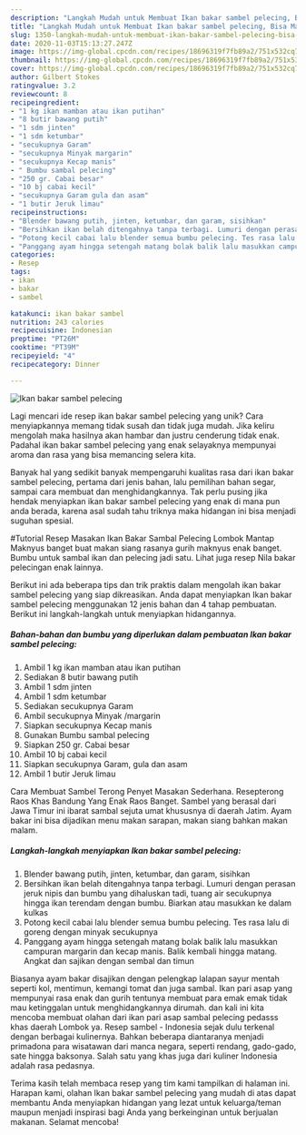 ```yaml
---
description: "Langkah Mudah untuk Membuat Ikan bakar sambel pelecing, Bisa Manjain Lidah"
title: "Langkah Mudah untuk Membuat Ikan bakar sambel pelecing, Bisa Manjain Lidah"
slug: 1350-langkah-mudah-untuk-membuat-ikan-bakar-sambel-pelecing-bisa-manjain-lidah
date: 2020-11-03T15:13:27.247Z
image: https://img-global.cpcdn.com/recipes/18696319f7fb89a2/751x532cq70/ikan-bakar-sambel-pelecing-foto-resep-utama.jpg
thumbnail: https://img-global.cpcdn.com/recipes/18696319f7fb89a2/751x532cq70/ikan-bakar-sambel-pelecing-foto-resep-utama.jpg
cover: https://img-global.cpcdn.com/recipes/18696319f7fb89a2/751x532cq70/ikan-bakar-sambel-pelecing-foto-resep-utama.jpg
author: Gilbert Stokes
ratingvalue: 3.2
reviewcount: 8
recipeingredient:
- "1 kg ikan mamban atau ikan putihan"
- "8 butir bawang putih"
- "1 sdm jinten"
- "1 sdm ketumbar"
- "secukupnya Garam"
- "secukupnya Minyak margarin"
- "secukupnya Kecap manis"
- " Bumbu sambal pelecing"
- "250 gr. Cabai besar"
- "10 bj cabai kecil"
- "secukupnya Garam gula dan asam"
- "1 butir Jeruk limau"
recipeinstructions:
- "Blender bawang putih, jinten, ketumbar, dan garam, sisihkan"
- "Bersihkan ikan belah ditengahnya tanpa terbagi. Lumuri dengan perasan jeruk nipis dan bumbu yang dihaluskan tadi, tuang air secukupnya hingga ikan terendam dengan bumbu. Biarkan atau masukkan ke dalam kulkas"
- "Potong kecil cabai lalu blender semua bumbu pelecing. Tes rasa lalu di goreng dengan minyak secukupnya"
- "Panggang ayam hingga setengah matang bolak balik lalu masukkan campuran margarin dan kecap manis. Balik kembali hingga matang. Angkat dan sajikan dengan sembal dan timun"
categories:
- Resep
tags:
- ikan
- bakar
- sambel

katakunci: ikan bakar sambel 
nutrition: 243 calories
recipecuisine: Indonesian
preptime: "PT26M"
cooktime: "PT39M"
recipeyield: "4"
recipecategory: Dinner

---
```



![Ikan bakar sambel pelecing](https://img-global.cpcdn.com/recipes/18696319f7fb89a2/751x532cq70/ikan-bakar-sambel-pelecing-foto-resep-utama.jpg)

Lagi mencari ide resep ikan bakar sambel pelecing yang unik? Cara menyiapkannya memang tidak susah dan tidak juga mudah. Jika keliru mengolah maka hasilnya akan hambar dan justru cenderung tidak enak. Padahal ikan bakar sambel pelecing yang enak selayaknya mempunyai aroma dan rasa yang bisa memancing selera kita.

Banyak hal yang sedikit banyak mempengaruhi kualitas rasa dari ikan bakar sambel pelecing, pertama dari jenis bahan, lalu pemilihan bahan segar, sampai cara membuat dan menghidangkannya. Tak perlu pusing jika hendak menyiapkan ikan bakar sambel pelecing yang enak di mana pun anda berada, karena asal sudah tahu triknya maka hidangan ini bisa menjadi suguhan spesial.

#Tutorial Resep Masakan Ikan Bakar Sambal Pelecing Lombok Mantap Maknyus banget buat makan siang rasanya gurih maknyus enak banget. Bumbu untuk sambal ikan dan pelecing jadi satu. Lihat juga resep Nila bakar pelecingan enak lainnya.


Berikut ini ada beberapa tips dan trik praktis dalam mengolah ikan bakar sambel pelecing yang siap dikreasikan. Anda dapat menyiapkan Ikan bakar sambel pelecing menggunakan 12 jenis bahan dan 4 tahap pembuatan. Berikut ini langkah-langkah untuk menyiapkan hidangannya.

<!--inarticleads1-->

##### Bahan-bahan dan bumbu yang diperlukan dalam pembuatan Ikan bakar sambel pelecing:

1. Ambil 1 kg ikan mamban atau ikan putihan
1. Sediakan 8 butir bawang putih
1. Ambil 1 sdm jinten
1. Ambil 1 sdm ketumbar
1. Sediakan secukupnya Garam
1. Ambil secukupnya Minyak /margarin
1. Siapkan secukupnya Kecap manis
1. Gunakan  Bumbu sambal pelecing
1. Siapkan 250 gr. Cabai besar
1. Ambil 10 bj cabai kecil
1. Siapkan secukupnya Garam, gula dan asam
1. Ambil 1 butir Jeruk limau


Cara Membuat Sambel Terong Penyet Masakan Sederhana. Resepterong Raos Khas Bandung Yang Enak Raos Banget. Sambel yang berasal dari Jawa Timur ini ibarat sambal sejuta umat khususnya di daerah Jatim. Ayam bakar ini bisa dijadikan menu makan sarapan, makan siang bahkan makan malam. 

<!--inarticleads2-->

##### Langkah-langkah menyiapkan Ikan bakar sambel pelecing:

1. Blender bawang putih, jinten, ketumbar, dan garam, sisihkan
1. Bersihkan ikan belah ditengahnya tanpa terbagi. Lumuri dengan perasan jeruk nipis dan bumbu yang dihaluskan tadi, tuang air secukupnya hingga ikan terendam dengan bumbu. Biarkan atau masukkan ke dalam kulkas
1. Potong kecil cabai lalu blender semua bumbu pelecing. Tes rasa lalu di goreng dengan minyak secukupnya
1. Panggang ayam hingga setengah matang bolak balik lalu masukkan campuran margarin dan kecap manis. Balik kembali hingga matang. Angkat dan sajikan dengan sembal dan timun


Biasanya ayam bakar disajikan dengan pelengkap lalapan sayur mentah seperti kol, mentimun, kemangi tomat dan juga sambal. Ikan pari asap yang mempunyai rasa enak dan gurih tentunya membuat para emak emak tidak mau ketinggalan untuk menghidangkannya dirumah. dan kali ini kita mencoba membuat olahan dari ikan pari asap sambal pelecing pedasss khas daerah Lombok ya. Resep sambel - Indonesia sejak dulu terkenal dengan berbagai kulinernya. Bahkan beberapa diantaranya menjadi primadona para wisatawan dari manca negara, seperti rendang, gado-gado, sate hingga baksonya. Salah satu yang khas juga dari kuliner Indonesia adalah rasa pedasnya. 

Terima kasih telah membaca resep yang tim kami tampilkan di halaman ini. Harapan kami, olahan Ikan bakar sambel pelecing yang mudah di atas dapat membantu Anda menyiapkan hidangan yang lezat untuk keluarga/teman maupun menjadi inspirasi bagi Anda yang berkeinginan untuk berjualan makanan. Selamat mencoba!
